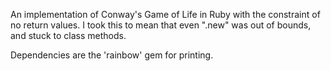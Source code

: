 An implementation of Conway's Game of Life in Ruby with the constraint of no return values.
I took this to mean that even ".new" was out of bounds, and stuck to class methods.

Dependencies are the 'rainbow' gem for printing.

